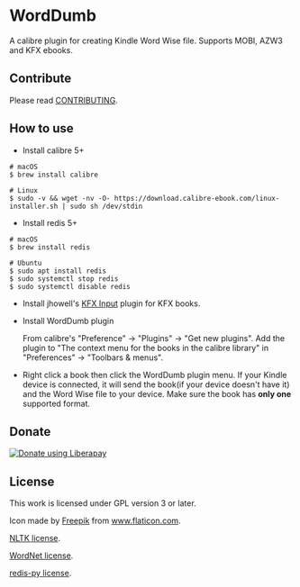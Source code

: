 # WordDumb

A calibre plugin for creating Kindle Word Wise file. Supports MOBI, AZW3 and KFX ebooks.

## Contribute

Please read [CONTRIBUTING](./docs/CONTRIBUTING.md).

## How to use

- Install calibre 5+

```
# macOS
$ brew install calibre

# Linux
$ sudo -v && wget -nv -O- https://download.calibre-ebook.com/linux-installer.sh | sudo sh /dev/stdin
```

- Install redis 5+

```
# macOS
$ brew install redis

# Ubuntu
$ sudo apt install redis
$ sudo systemctl stop redis
$ sudo systemctl disable redis
```

- Install jhowell's [KFX Input](https://www.mobileread.com/forums/showthread.php?t=291290) plugin for KFX books.

- Install WordDumb plugin

    From calibre's "Preference" -> "Plugins" -> "Get new plugins". Add the plugin to "The context menu for the books in the calibre library" in "Preferences" -> "Toolbars & menus".

- Right click a book then click the WordDumb plugin menu. If your Kindle device is connected, it will send the book(if your device doesn't have it) and the Word Wise file to your device. Make sure the book has **only one** supported format.

## Donate

<a href="https://liberapay.com/xxyzz/donate"><img alt="Donate using Liberapay" src="https://liberapay.com/assets/widgets/donate.svg"></a>

## License

This work is licensed under GPL version 3 or later.

Icon made by <a href="https://www.flaticon.com/authors/freepik" title="Freepik">Freepik</a> from <a href="https://www.flaticon.com/" title="Flaticon">www.flaticon.com</a>.

[NLTK license](https://github.com/nltk/nltk/blob/develop/LICENSE.txt).

[WordNet license](https://wordnet.princeton.edu/license-and-commercial-use).

[redis-py license](https://github.com/andymccurdy/redis-py/blob/master/LICENSE).
